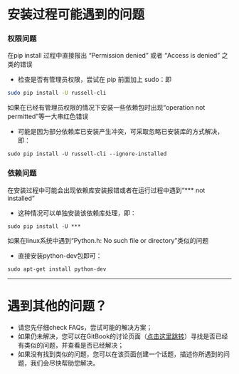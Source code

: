 # 安装过程可能遇到的问题

### 权限问题

在pip install 过程中直接报出 “Permission denied” 或者 “Access is denied” 之类的错误

* 检查是否有管理员权限，尝试在 pip 前面加上 sudo：即 

```bash
sudo pip install -U russell-cli
```

如果在已经有管理员权限的情况下安装一些依赖包时出现“operation not permitted”等一大串红色错误

* 可能是因为部分依赖库已安装产生冲突，可采取忽略已安装库的方式解决，即：

```
sudo pip install -U russell-cli --ignore-installed
```

### 

### 依赖问题

在安装过程中可能会出现依赖库安装报错或者在运行过程中遇到“\*\*\* not installed”

* 这种情况可以单独安装该依赖库处理，即：

```
sudo pip install -U ***
```

如果在linux系统中遇到“Python.h: No such file or directory”类似的问题

* 直接安装python-dev包即可：

```
sudo apt-get install python-dev
```

---

# 遇到其他的问题？

* 请您先仔细check FAQs，尝试可能的解决方案；
* 如果仍未解决，您可以在GitBook的讨论页面（[点击这里跳转](https://www.gitbook.com/book/w821881341/russellcloud/discussions)）寻找是否已经有类似的问题，并查看是否已经解决；
* 如果没有找到类似的问题，您可以在该页面创建一个话题，描述你所遇到的问题，我们会尽快帮助您解决。



